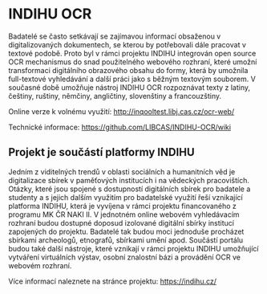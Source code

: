 INDIHU OCR
===

Badatelé se často setkávají se zajímavou informací obsaženou v digitalizovaných dokumentech, se kterou by potřebovali dále pracovat v textové podobě. Proto byl v rámci projektu INDIHU integrován open source OCR mechanismus do snad použitelného webového rozhraní, které umožní transformaci digitálního obrazového obsahu do formy, která by umožnila full-textové vyhledávání a další práci jako s běžným textovým souborem. V současné době umožňuje nástroj INDIHU OCR rozpoznávat texty z latiny, češtiny, ruštiny, němčiny, angličtiny, slovenštiny a francouzštiny.

Online verze k volnému využití: http://inqooltest.libj.cas.cz/ocr-web/

Technické informace: https://github.com/LIBCAS/INDIHU-OCR/wiki

Projekt je součástí platformy INDIHU
---
Jedním z viditelných trendů v oblasti sociálních a humanitních věd je digitalizace sbírek v paměťových institucích i na vědeckých pracovištích. Otázky, které jsou spojené s dostupností digitálních sbírek pro badatele a studenty a s jejich dalším využitím pro badatelské využití řeší vznikající platforma INDIHU, která je vyvíjena v rámci projektu financovaného z programu MK ČR NAKI II. V jednotném online webovém vyhledávacím rozhraní budou dostupné doposud izolované digitální sbírky institucí zapojených do projektu. Badatelé tak budou moci jednoduše procházet sbírkami archeologů, etnografů, sbírkami umění apod. Součástí portálu budou také další nástroje, které vznikají v rámci projektu INDIHU umožňující vytváření virtuálních výstav, osobní znalostní bázi a provádění OCR ve webovém rozhraní.

Více informací naleznete na stránce projektu: https://indihu.cz/
